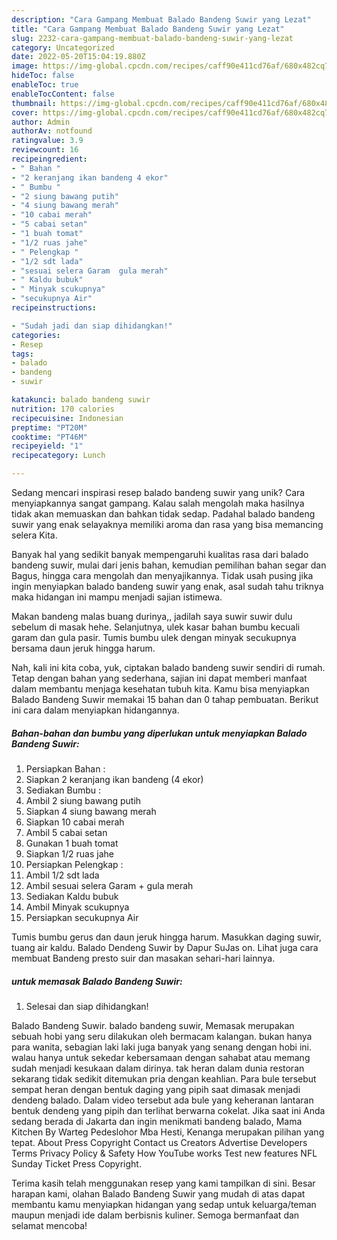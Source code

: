 ```yaml
---
description: "Cara Gampang Membuat Balado Bandeng Suwir yang Lezat"
title: "Cara Gampang Membuat Balado Bandeng Suwir yang Lezat"
slug: 2232-cara-gampang-membuat-balado-bandeng-suwir-yang-lezat
category: Uncategorized
date: 2022-05-20T15:04:19.880Z
image: https://img-global.cpcdn.com/recipes/caff90e411cd76af/680x482cq70/balado-bandeng-suwir-foto-resep-utama.jpg
hideToc: false
enableToc: true
enableTocContent: false
thumbnail: https://img-global.cpcdn.com/recipes/caff90e411cd76af/680x482cq70/balado-bandeng-suwir-foto-resep-utama.jpg
cover: https://img-global.cpcdn.com/recipes/caff90e411cd76af/680x482cq70/balado-bandeng-suwir-foto-resep-utama.jpg
author: Admin
authorAv: notfound
ratingvalue: 3.9
reviewcount: 16
recipeingredient:
- " Bahan "
- "2 keranjang ikan bandeng 4 ekor"
- " Bumbu "
- "2 siung bawang putih"
- "4 siung bawang merah"
- "10 cabai merah"
- "5 cabai setan"
- "1 buah tomat"
- "1/2 ruas jahe"
- " Pelengkap "
- "1/2 sdt lada"
- "sesuai selera Garam  gula merah"
- " Kaldu bubuk"
- " Minyak scukupnya"
- "secukupnya Air"
recipeinstructions:

- "Sudah jadi dan siap dihidangkan!"
categories:
- Resep
tags:
- balado
- bandeng
- suwir

katakunci: balado bandeng suwir 
nutrition: 170 calories
recipecuisine: Indonesian
preptime: "PT20M"
cooktime: "PT46M"
recipeyield: "1"
recipecategory: Lunch

---
```





Sedang mencari inspirasi resep balado bandeng suwir yang unik? Cara menyiapkannya sangat gampang. Kalau salah mengolah maka hasilnya tidak akan memuaskan dan bahkan tidak sedap. Padahal balado bandeng suwir yang enak selayaknya memiliki aroma dan rasa yang bisa memancing selera Kita.





Banyak hal yang sedikit banyak mempengaruhi kualitas rasa dari balado bandeng suwir, mulai dari jenis bahan, kemudian pemilihan bahan segar dan Bagus, hingga cara mengolah dan menyajikannya. Tidak usah pusing jika ingin menyiapkan balado bandeng suwir yang enak,      asal sudah tahu triknya maka hidangan ini mampu menjadi sajian istimewa.














Makan bandeng malas buang durinya,, jadilah saya suwir suwir dulu sebelum di masak hehe. Selanjutnya, ulek kasar bahan bumbu kecuali garam dan gula pasir. Tumis bumbu ulek dengan minyak secukupnya bersama daun jeruk hingga harum.






Nah, kali ini kita coba, yuk, ciptakan balado bandeng suwir sendiri di rumah. Tetap dengan bahan yang sederhana, sajian ini dapat memberi manfaat dalam membantu menjaga kesehatan tubuh kita. Kamu bisa menyiapkan Balado Bandeng Suwir memakai 15 bahan dan 0 tahap pembuatan. Berikut ini cara dalam menyiapkan hidangannya.

<!--inarticleads1-->

##### Bahan-bahan dan bumbu yang diperlukan untuk menyiapkan Balado Bandeng Suwir:

1. Persiapkan  Bahan :
1. Siapkan 2 keranjang ikan bandeng (4 ekor)
1. Sediakan  Bumbu :
1. Ambil 2 siung bawang putih
1. Siapkan 4 siung bawang merah
1. Siapkan 10 cabai merah
1. Ambil 5 cabai setan
1. Gunakan 1 buah tomat
1. Siapkan 1/2 ruas jahe
1. Persiapkan  Pelengkap :
1. Ambil 1/2 sdt lada
1. Ambil sesuai selera Garam + gula merah
1. Sediakan  Kaldu bubuk
1. Ambil  Minyak scukupnya
1. Persiapkan secukupnya Air


Tumis bumbu gerus dan daun jeruk hingga harum. Masukkan daging suwir, tuang air kaldu. Balado Dendeng Suwir by Dapur SuJas on. Lihat juga cara membuat Bandeng presto suir dan masakan sehari-hari lainnya. 

<!--inarticleads2-->

#####  untuk memasak Balado Bandeng Suwir:


1. Selesai dan siap dihidangkan!

Balado Bandeng Suwir. balado bandeng suwir, Memasak merupakan sebuah hobi yang seru dilakukan oleh bermacam kalangan. bukan hanya para wanita, sebagian laki laki juga banyak yang senang dengan hobi ini. walau hanya untuk sekedar kebersamaan dengan sahabat atau memang sudah menjadi kesukaan dalam dirinya. tak heran dalam dunia restoran sekarang tidak sedikit ditemukan pria dengan keahlian. Para bule tersebut sempat heran dengan bentuk daging yang pipih saat dimasak menjadi dendeng balado. Dalam video tersebut ada bule yang keheranan lantaran bentuk dendeng yang pipih dan terlihat berwarna cokelat. Jika saat ini Anda sedang berada di Jakarta dan ingin menikmati bandeng balado, Mama Kitchen By Warteg Pedeslohor Mba Hesti, Kenanga merupakan pilihan yang tepat. About Press Copyright Contact us Creators Advertise Developers Terms Privacy Policy &amp; Safety How YouTube works Test new features NFL Sunday Ticket Press Copyright. 

Terima kasih telah menggunakan resep yang kami tampilkan di sini. Besar harapan kami, olahan Balado Bandeng Suwir yang mudah di atas dapat membantu kamu menyiapkan hidangan yang sedap untuk keluarga/teman maupun menjadi ide dalam berbisnis kuliner. Semoga bermanfaat dan selamat mencoba!
